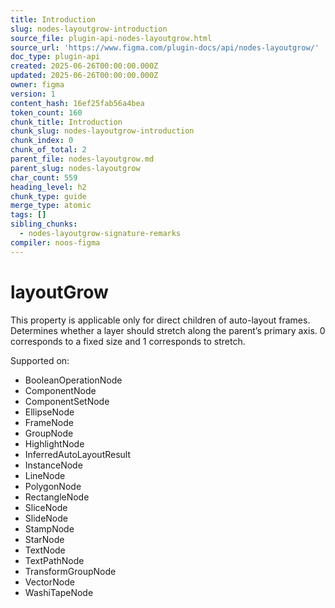 ```yaml
---
title: Introduction
slug: nodes-layoutgrow-introduction
source_file: plugin-api-nodes-layoutgrow.html
source_url: 'https://www.figma.com/plugin-docs/api/nodes-layoutgrow/'
doc_type: plugin-api
created: 2025-06-26T00:00:00.000Z
updated: 2025-06-26T00:00:00.000Z
owner: figma
version: 1
content_hash: 16ef25fab56a4bea
token_count: 160
chunk_title: Introduction
chunk_slug: nodes-layoutgrow-introduction
chunk_index: 0
chunk_of_total: 2
parent_file: nodes-layoutgrow.md
parent_slug: nodes-layoutgrow
char_count: 559
heading_level: h2
chunk_type: guide
merge_type: atomic
tags: []
sibling_chunks:
  - nodes-layoutgrow-signature-remarks
compiler: noos-figma
---
```


# layoutGrow

This property is applicable only for direct children of auto-layout frames. Determines whether a layer should stretch along the parent’s primary axis. 0 corresponds to a fixed size and 1 corresponds to stretch.

 Supported on:

- BooleanOperationNode
- ComponentNode
- ComponentSetNode
- EllipseNode
- FrameNode
- GroupNode
- HighlightNode
- InferredAutoLayoutResult
- InstanceNode
- LineNode
- PolygonNode
- RectangleNode
- SliceNode
- SlideNode
- StampNode
- StarNode
- TextNode
- TextPathNode
- TransformGroupNode
- VectorNode
- WashiTapeNode
